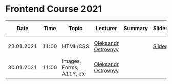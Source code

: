 # Frontend Course 2021


| Date | Time | Topic | Lecturer | Summary | Slides | Video | Home task |
| ------- | ------- |------- | ------- | ------- | ------- | ------ | ------- |
| 23.01.2021 | 11:00 | HTML/CSS | [Oleksandr Ostrovnyy](https://github.com/A-Ostrovnyy) |  | [Slides](https://slides.com/alexander-5/deck-261d41) | [Video](https://youtu.be/xogSwtgiEJ0)| [Movie seat booking](https://github.com/kottans/frontend/blob/master/tasks/html-movie-seat-booking.md)
| 30.01.2021 | 11:00 | Images, Forms, A11Y, etc | [Oleksandr Ostrovnyy](https://github.com/A-Ostrovnyy) |  |  |  | [Movie seat booking](https://github.com/kottans/frontend/blob/master/tasks/html-movie-seat-booking.md)
